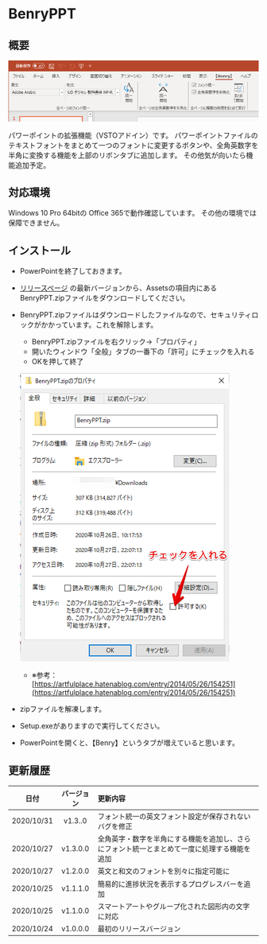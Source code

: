 # BenryPPT

## 概要

![ribbon](./README_RESOURCES/ribbon.png)

パワーポイントの拡張機能（VSTOアドイン）です。
パワーポイントファイルのテキストフォントをまとめて一つのフォントに変更するボタンや、全角英数字を半角に変換する機能を上部のリボンタブに追加します。
その他気が向いたら機能追加予定。

## 対応環境

Windows 10 Pro 64bitの Office 365で動作確認しています。
その他の環境では保障できません。

## インストール

- PowerPointを終了しておきます。
- [リリースページ](https://github.com/takashyx/BenryPPT/releases) の最新バージョンから、Assetsの項目内にあるBenryPPT.zipファイルをダウンロードしてください。
- BenryPPT.zipファイルはダウンロードしたファイルなので、セキュリティロックがかかっています。これを解除します。
  - BenryPPT.zipファイルを右クリック→「プロパティ」
  - 開いたウィンドウ「全般」タブの一番下の「許可」にチェックを入れる
  - OKを押して終了

  ![setup](./README_RESOURCES/unlock.png)
  - ※参考：[https://artfulplace.hatenablog.com/entry/2014/05/26/154251](https://artfulplace.hatenablog.com/entry/2014/05/26/154251)

- zipファイルを解凍します。
- Setup.exeがありますので実行してください。
- PowerPointを開くと、【Benry】というタブが増えていると思います。

## 更新履歴

|日付|バージョン|更新内容|
|:-:|:-:|:-|
|2020/10/31|v1.3..0|フォント統一の英文フォント設定が保存されないバグを修正|
|2020/10/27|v1.3.0.0|全角英字・数字を半角にする機能を追加し、さらにフォント統一とまとめて一度に処理する機能を追加|
|2020/10/27|v1.2.0.0|英文と和文のフォントを別々に指定可能に|
|2020/10/25|v1.1.1.0|簡易的に進捗状況を表示するプログレスバーを追加|
|2020/10/25|v1.1.0.0| スマートアートやグループ化された図形内の文字に対応|
|2020/10/24|v1.0.0.0|最初のリリースバージョン|
